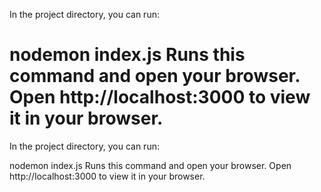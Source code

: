 
In the project directory, you can run:

nodemon index.js
Runs this command and open your browser.
Open http://localhost:3000 to view it in your browser.
=======
In the project directory, you can run:

nodemon index.js
Runs this command and open your browser.
Open http://localhost:3000 to view it in your browser.

